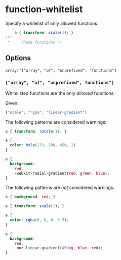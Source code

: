 # function-whitelist

Specify a whitelist of only allowed functions.

```css
    a { transform: scale(1); }
/**                  ↑
 *     These functions */
```

## Options

`array`: `"["array", "of", "unprefixed", "functions"]`

### `["array", "of", "unprefixed", functions"]`

Whitelisted functions are the only *allowed* functions.

Given:

```js
["scale", "rgba", "linear-gradient"]
```

The following patterns are considered warnings:

```css
a { transform: rotate(1); }
```

```css
a {
  color: hsla(170, 50%, 45%, 1)
}
```

```css
a {
  background:
    red,
    -webkit-radial-gradient(red, green, blue);
}
```

The following patterns are *not* considered warnings:

```css
a { background: red; }
```

```css
a { transform: scale(1); }
```

```css
a {
  color: rgba(0, 0, 0, 0.5);
}
```

```css
a {
  background:
    red,
    -moz-linear-gradient(45deg, blue, red);
}
```
